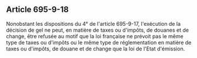 Article 695-9-18
----
Nonobstant les dispositions du 4° de l'article 695-9-17, l'exécution de la
décision de gel ne peut, en matière de taxes ou d'impôts, de douanes et de
change, être refusée au motif que la loi française ne prévoit pas le même type
de taxes ou d'impôts ou le même type de réglementation en matière de taxes ou
d'impôts, de douane et de change que la loi de l'Etat d'émission.
